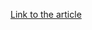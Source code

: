 [Link to the article](https://medium.com/insomniacs/its-a-bee-it-s-a-no-it-s-shadowpad-aff6a970a1c2)
